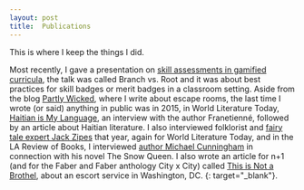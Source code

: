 ```yaml
---
layout: post
title:  Publications
---
```


This is where I keep the things I did.

Most recently, I gave a presentation on [skill assessments in gamified curricula][a], the talk was called Branch vs. Root and it was about best practices for skill badges or merit badges in a classroom setting. Aside from the blog [Partly Wicked][b], where I write about escape rooms, the last time I wrote (or said) anything in public was in 2015, in World Literature Today, [Haitian is My Language][c], an interview with the author Franetienné, followed by an article about Haitian literature. I also interviewed folklorist and [fairy tale expert Jack Zipes][d] that year, again for World Literature Today, and in the LA Review of Books, I interviewed [author Michael Cunningham][e] in connection with his novel The Snow Queen. I also wrote an article for n+1 (and for the Faber and Faber anthology City x City) called [This is Not a Brothel][f], about an escort service in Washington, DC. {: target="_blank"}.


  [a]: https://vimeo.com/881499662
  [b]: https://www.partlywicked.com 
  [c]: https://specialagentmerriam.com/files/Merriam_Haitian_is_My_Language.pdf
  [d]: https://www.worldliteraturetoday.org/blog/interviews/unvarnished-tales-brothers-grimm-conversation-jack-zipes
  [e]: https://lareviewofbooks.org/article/adult-fairy-tales/  
  [f]: https://www.nplusonemag.com/online-only/online-only/brothel-washington/
